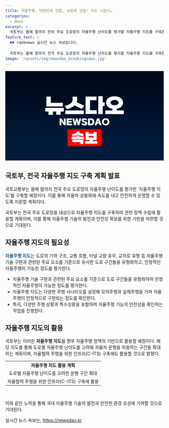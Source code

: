 ```yaml
---
title: 자율주행, 대한민국 연말, 상용화 성큼! 지도 나온다…
categories:
  - News
excerpt: >
  국토부는 올해 말까지 전국 주요 도로망의 자율주행 난이도를 평가할 자율주행 지도를 구축한다. 이를 통해 자율주행 차량의 안전한 운행을 촉진하고, 관련 정책 수립에 활용할 계획이다. 자율주행 기술을 실증하기 위해 임시운행 허가를 받은 차량 수가 늘어나고, 자율주행 지도는 도로의 기하 구조, 교통 흐름, 터널·교량 유무 등을 평가하여 자율주행의 안정성을 검증할 예정이다. 또한, 자율주행 정책을 전환하여 자율차 운행을 허용하는 구간을 확대할 계획이며, C-ITS를 활용한 자율협력 주행을 위해 자율주행 지도를 활용할 예정이다. 
feature_text: >
  ## ranknews 실시간 뉴스 속보입니다.

  국토부는 올해 말까지 전국 주요 도로망의 자율주행 난이도를 평가할 자율주행 지도를 구축한다. 이를 통해 자율주행 차량의 안전한 운행을 촉진하고, 관련 정책 수립에 활용할 계획이다. 자율주행 기술을 실증하기 위해 임시운행 허가를 받은 차량 수가 늘어나고, 자율주행 지도는 도로의 기하 구조, 교통 흐름, 터널·교량 유무 등을 평가하여 자율주행의 안정성을 검증할 예정이다. 또한, 자율주행 정책을 전환하여 자율차 운행을 허용하는 구간을 확대할 계획이며, C-ITS를 활용한 자율협력 주행을 위해 자율주행 지도를 활용할 예정이다. 
image: '/assets/img/newsdao_breakingnews.jpg'
---
```


<p><img src="/assets/img/newsdao_breakingnews.jpg" alt="ranknews 속보" /></p>

<h2 data-ke-size="size26">국토부, 전국 자율주행 지도 구축 계획 발표</h2>

<p>국토교통부는 올해 말까지 전국 주요 도로망의 자율주행 난이도를 평가한 ‘자율주행 지도’를 구축할 예정이다. 이를 통해 자율차 상용화에 속도를 내고 안전하게 운행할 수 있도록 지원할 계획이다.</p>

<p data-ke-size="size16">국토부는 전국 주요 도로망을 대상으로 자율주행 지도를 구축하여 관련 정책 수립에 활용할 계획이며, 이를 통해 자율주행 기술의 발전과 안전성 확보를 위한 기반을 마련할 것으로 기대된다.</p>

<h2 data-ke-size="size24">자율주행 지도의 필요성</h2>

<p><b><span style="color: #1a5490;">자율주행 지도</span></b>는 도로의 기하 구조, 교통 흐름, 터널·교량 유무, 교차로 유형 등 자율주행 기술 구현과 관련된 주요 요소를 기준으로 유사한 도로 구간들을 유형화하고, 안정적인 자율주행이 가능한 정도를 평가한다.</p>

<ul>
  <li>자율주행 기술 구현과 관련된 주요 요소를 기준으로 도로 구간들을 유형화하여 안정적인 자율주행이 가능한 정도를 평가한다.</li>
  <li>자율주행 지도는 다양한 주행 시나리오를 설정해 모의주행과 실제주행을 거쳐 자율주행이 안정적으로 구현되는 정도를 확인한다.</li>
  <li>특히, 다양한 주행 상황과 특수상황을 포함하여 자율주행 기능의 안전성을 확인하는 작업을 진행한다.</li>
</ul>

<h2 data-ke-size="size24">자율주행 지도의 활용</h2>

<p>국토부는 이러한 <b>자율주행 지도</b>를 향후 자율주행 정책의 기반으로 활용할 예정이다. 해당 지도를 통해 도로별 자율주행 난이도를 고려해 자율차 운행을 허용하는 구간을 확대하는 계획이며, 자율협력 주행을 위한 인프라(C-ITS) 구축에도 활용할 것으로 밝혔다.</p>

<table style="width: 100%;">
<tbody>
<tr>
<td style="text-align: center; height: 17px;"><b>자율주행 지도 활용 계획</b></td>
</tr>
<tr>
<td style="text-align: center; height: 17px;">도로별 자율주행 난이도를 고려한 운행 구간 확대</td>
</tr>
<tr>
<td style="text-align: center; height: 17px;">자율협력 주행을 위한 인프라(C-ITS) 구축에 활용</td>
</tr>
</tbody>
</table>

<p data-ke-size="size16">&nbsp;</p>

<p>이와 같은 노력을 통해 국내 자율주행 기술의 발전과 안전한 환경 조성에 기여할 것으로 기대된다.</p>
실시간 뉴스 속보는, <a href="https://newsdao.kr" rel="dofollow">https://newsdao.kr</a>


